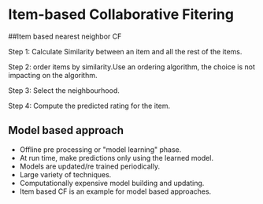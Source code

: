 # Item-based Collaborative Fitering


##Item based nearest neighbor CF

 Step 1: Calculate Similarity between an item and all the rest of the items.  

 Step 2: order items by similarity.Use an ordering algorithm, the choice is not impacting on the algorithm.  

 Step 3: Select the neighbourhood.  

 Step 4: Compute the predicted rating for the item.  


## Model based approach
- Offline pre processing or "model learning" phase.
- At run time, make predictions only using the learned model.
- Models are updated/re trained periodically.
- Large variety of techniques.
- Computationally expensive model building and updating.
- Item based CF is an example for model based approaches.
